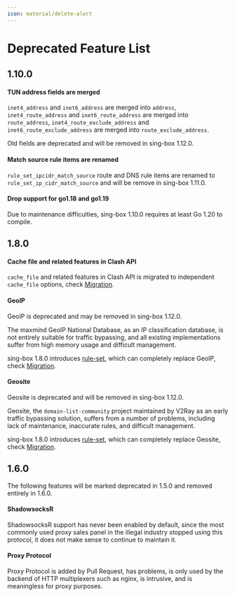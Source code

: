 ```yaml
---
icon: material/delete-alert
---
```


# Deprecated Feature List

## 1.10.0

#### TUN address fields are merged

`inet4_address` and `inet6_address` are merged into `address`,
`inet4_route_address` and `inet6_route_address` are merged into `route_address`,
`inet4_route_exclude_address` and `inet6_route_exclude_address` are merged into `route_exclude_address`.

Old fields are deprecated and will be removed in sing-box 1.12.0.

#### Match source rule items are renamed

`rule_set_ipcidr_match_source` route and DNS rule items are renamed to
`rule_set_ip_cidr_match_source` and will be remove in sing-box 1.11.0.

#### Drop support for go1.18 and go1.19

Due to maintenance difficulties, sing-box 1.10.0 requires at least Go 1.20 to compile.

## 1.8.0

#### Cache file and related features in Clash API

`cache_file` and related features in Clash API is migrated to independent `cache_file` options,
check [Migration](/migration/#migrate-cache-file-from-clash-api-to-independent-options).

#### GeoIP

GeoIP is deprecated and may be removed in sing-box 1.12.0.

The maxmind GeoIP National Database, as an IP classification database,
is not entirely suitable for traffic bypassing,
and all existing implementations suffer from high memory usage and difficult management.

sing-box 1.8.0 introduces [rule-set](/configuration/rule-set/), which can completely replace GeoIP,
check [Migration](/migration/#migrate-geoip-to-rule-sets).

#### Geosite

Geosite is deprecated and will be removed in sing-box 1.12.0.

Geosite, the `domain-list-community` project maintained by V2Ray as an early traffic bypassing solution,
suffers from a number of problems, including lack of maintenance, inaccurate rules, and difficult management.

sing-box 1.8.0 introduces [rule-set](/configuration/rule-set/), which can completely replace Geosite,
check [Migration](/migration/#migrate-geosite-to-rule-sets).

## 1.6.0

The following features will be marked deprecated in 1.5.0 and removed entirely in 1.6.0.

#### ShadowsocksR

ShadowsocksR support has never been enabled by default, since the most commonly used proxy sales panel in the
illegal industry stopped using this protocol, it does not make sense to continue to maintain it.

#### Proxy Protocol

Proxy Protocol is added by Pull Request, has problems, is only used by the backend of HTTP multiplexers such as nginx,
is intrusive, and is meaningless for proxy purposes.
